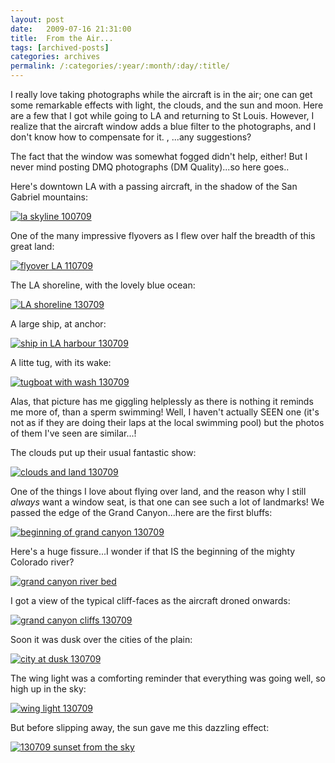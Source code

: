 ```yaml
---
layout: post
date:	2009-07-16 21:31:00
title:  From the Air...
tags: [archived-posts]
categories: archives
permalink: /:categories/:year/:month/:day/:title/
---
```

I really love taking photographs while the aircraft is in the air; one can get some remarkable effects with light, the clouds, and the sun and moon. Here are a few that I got while going to LA and returning to St Louis. However, I realize that the aircraft window adds a blue filter to the photographs, and I don't know how to compensate for it. <LJ user="amoghavarsha">, <LJ user="yathin">...any suggestions?

The fact that the window was somewhat fogged didn't help, either! But I never mind posting DMQ photographs (DM Quality)...so here goes..



Here's downtown LA with a passing aircraft, in the shadow of the San Gabriel mountains:

<a href="http://s562.photobucket.com/albums/ss67/pugaippadam/?action=view&current=IMG_2672-1.jpg" target="_blank"><img src="http://i562.photobucket.com/albums/ss67/pugaippadam/IMG_2672-1.jpg" border="0" alt="la skyline 100709"></a>


<lj-cut text="some more from my chair in the air">


One of the many impressive flyovers as I flew over half the breadth of this great land:

<a href="http://s562.photobucket.com/albums/ss67/pugaippadam/?action=view&current=IMG_2667.jpg" target="_blank"><img src="http://i562.photobucket.com/albums/ss67/pugaippadam/IMG_2667.jpg" border="0" alt="flyover LA 110709"></a>

The LA shoreline, with the lovely blue ocean:


<a href="http://s562.photobucket.com/albums/ss67/pugaippadam/?action=view&current=IMG_3155.jpg" target="_blank"><img src="http://i562.photobucket.com/albums/ss67/pugaippadam/IMG_3155.jpg" border="0" alt="LA shoreline 130709"></a>

A large ship, at anchor:

<a href="http://s562.photobucket.com/albums/ss67/pugaippadam/?action=view&current=IMG_3149.jpg" target="_blank"><img src="http://i562.photobucket.com/albums/ss67/pugaippadam/IMG_3149.jpg" border="0" alt="ship in LA harbour 130709"></a>

A litte tug, with its wake:


<a href="http://s562.photobucket.com/albums/ss67/pugaippadam/?action=view&current=IMG_3160.jpg" target="_blank"><img src="http://i562.photobucket.com/albums/ss67/pugaippadam/IMG_3160.jpg" border="0" alt="tugboat with wash 130709"></a>

Alas, that picture has me giggling helplessly as there is nothing it reminds me more of, than a sperm swimming! Well, I haven't actually SEEN one (it's not as if they are doing their laps at the local swimming pool) but the photos of them I've seen are similar...!

The clouds put up their usual fantastic show:

<a href="http://s562.photobucket.com/albums/ss67/pugaippadam/?action=view&current=IMG_3182.jpg" target="_blank"><img src="http://i562.photobucket.com/albums/ss67/pugaippadam/IMG_3182.jpg" border="0" alt="clouds and land 130709"></a>

One of the things I love about flying over land, and the reason why I still *always* want a window seat, is that one can see such a lot of landmarks! We passed the edge of the Grand Canyon...here are the first bluffs:

<a href="http://s562.photobucket.com/albums/ss67/pugaippadam/?action=view&current=IMG_3171.jpg" target="_blank"><img src="http://i562.photobucket.com/albums/ss67/pugaippadam/IMG_3171.jpg" border="0" alt="beginning of grand canyon 130709"></a>

Here's a huge fissure...I wonder if that IS the beginning of the mighty Colorado river?

<a href="http://s562.photobucket.com/albums/ss67/pugaippadam/?action=view&current=IMG_3177.jpg" target="_blank"><img src="http://i562.photobucket.com/albums/ss67/pugaippadam/IMG_3177.jpg" border="0" alt="grand canyon river bed"></a>


I got a view of the typical cliff-faces as the aircraft droned onwards:

<a href="http://s562.photobucket.com/albums/ss67/pugaippadam/?action=view&current=IMG_3180.jpg" target="_blank"><img src="http://i562.photobucket.com/albums/ss67/pugaippadam/IMG_3180.jpg" border="0" alt="grand canyon cliffs 130709"></a>

Soon it was dusk over the cities of the plain:

<a href="http://s562.photobucket.com/albums/ss67/pugaippadam/?action=view&current=IMG_3214.jpg" target="_blank"><img src="http://i562.photobucket.com/albums/ss67/pugaippadam/IMG_3214.jpg" border="0" alt="city at dusk 130709"></a>

The wing light was a comforting reminder that everything was going well, so high up in the sky:


<a href="http://s562.photobucket.com/albums/ss67/pugaippadam/?action=view&current=IMG_3218.jpg" target="_blank"><img src="http://i562.photobucket.com/albums/ss67/pugaippadam/IMG_3218.jpg" border="0" alt="wing light 130709"></a>

</lj-cut>

But before slipping away, the sun gave me this dazzling effect:

<a href="http://s562.photobucket.com/albums/ss67/pugaippadam/?action=view&current=IMG_3209.jpg" target="_blank"><img src="http://i562.photobucket.com/albums/ss67/pugaippadam/IMG_3209.jpg" border="0" alt="130709 sunset from the sky"></a>
